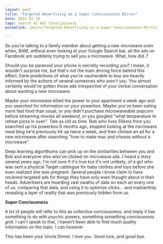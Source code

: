```yaml
---
layout: post
title: "Targeted Advertising as a Super Consciousness Mirror"
date: 2022-02-18
tags: Search AI Ads Consciousness
permalink: /posts/Targeted-Advertising-as-a-Super-Consciousness-Mirror/

---
```

So you're talking to a family member about getting a new microwave oven when, BAM, without even looking at your Google Search bar, all the ads on Facebook are suddenly trying to sell you a microwave. What, how did..?

Should you be paranoid your phone is secretly recording you? I mean, it wouldn't surprise me, but that's not the main driving force behind this effect. Eerie predictions of what you're vaulnerable to buy are heavily informed by the actions of several someones who aren't you. You almost certainly would've gotten those ads irrespective of your verbal conversation about wanting a new microwave. 

Maybe your microwave killed the power to your apartment a week ago and you searched for information on your powerbox. Maybe you've been eating more fast food than usual, or you didn't purchase microwaveable popcorn before streaming movies all weekend, or you googled "what temperature to reheat pizza in oven". Tale as old as time. Bob who lives 50kms from you searched up his powerbox 6 months ago, stopped looking at the microwave meal blog he'd previously hit up twice a week, and then clicked an ad for a new microwave after searching "how to make mac and cheese without a microwave".

Deep learning algorithums can pick up on the similarities between you and Bob and everyone else who've clicked on microwave ads. I heard a story several years ago, I'm not sure if it's true but it's not unlikely, of a girl who was sent a physical Target catelogue for baby clothes and toys before she even realized she was pregnant. Several people I know claim to have recieved targeted ads for things they have only even thought about in their heads. Advertisers are hoarding vast swaths of data on each an every one of us, comparing that data, and using it to optimize clicks... and inadvertinly revealing a layer of reality that was previously hidden from us.

__Super Conciousness__

A lot of people will refer to this as collective conciousness, and imply it has something to do with psychic powers, something something _conciousness grid_. I can't speak to that, I haven't been able to find much quality information on the topic. I can however 


This has been your Uncle Dimmi. 
I love you.
Good luck, and good bye.
